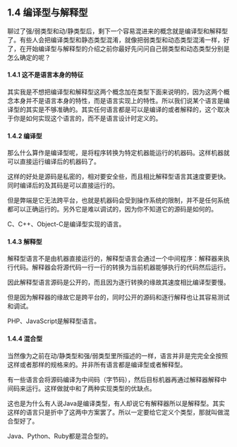 ## 1.4 编译型与解释型

聊过了强/弱类型和动/静类型后，剩下一个容易混进来的概念就是编译型和解释型了。有些人会把编译类型和静态类型混淆，就像把弱类型和动态类型混淆一样，好了，在开始编译型与解释型的介绍之前你最好先问问自己弱类型和动态类型分别是怎么确定的呢？

#### 1.4.1 这不是语言本身的特征

其实我是不想把编译型和解释型这两个概念加在类型下面来说明的，因为这两个概念本身并不是语言本身的特性，而是语言实现上的特性。所以我们说某个语言是编译型的其实是不够准确的。其实任何语言都是可以是编译的或者解释的，这个取决于你是如何实现这个语言的，而不是语言设计时定义的。


#### 1.4.2 编译型

那么什么算作是编译型呢，是将程序转换为特定机器能运行的机器码。这样机器就可以直接运行编译后的机器码了。

这样的好处是源码是私密的，相对要安全些，而且相比解释型语言其速度要更快。同时编译后的及其码是可以直接运行的。

但是弊端是它无法跨平台，也就是机器码会受到操作系统的限制，并不是任何系统都可以正确运行的。另外它是难以调试的，因为你不知道它的源码是如何的。

C、C++、Object-C是编译型实现的语言。

#### 1.4.3 解释型

解释型语言不是由机器直接运行的，解释型语言会通过一个中间程序：解释器来执行代码。解释器会将源代码一行一行的转换为当前机器能够执行的代码然后运行。

因此解释型语言源码是公开的，而且因为逐行转换的缘故其速度相比编译型要慢。

但是因为解释器的缘故它是跨平台的，同时公开的源码和逐行解释也让其容易测试和调试。

PHP、JavaScript是解释型语言。

#### 1.4.4 混合型

当然像为之前在动/静类型和强/弱类型里所描述的一样，语言并非是完完全全按照这样或者那样的规格来的。并非所有语言都是编译型或者解释型。

有一些语言会将源码编译为中间码（字节码），然后目标机器再通过解释器解释中间码来运行。这样做就中和了两种实现类型的优缺点。

这也是为什么有人说Java是编译类型，有人却说它有解释器所以是解释型。其实这样的语言只是折中了这两中方案罢了。所以一定要给它定义个类型，那就叫做混合型好了。

Java、Python、Ruby都是混合型的。













